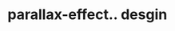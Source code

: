 # parallax-effect.. desgin                                                                                                                                                                                                                                                                                                                                                                                                                                                                                                                                       
